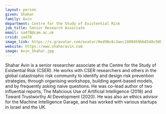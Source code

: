 ```yaml
---
layout: person
given: Shahar
family: Avin
department: Centre for the Study of Existential Risk
job_title: Senior Research Associate
email: sa478@cam.ac.uk
crsid: sa478
image_link: https://s.gravatar.com/avatar/0ed90c6c3aec1089459bb8548c50ba61?s=270%27)
website: https://www.shaharavin.com
image: Avin_Shahar.jpg
---
```


Shahar Avin is a senior researcher associate at the Centre for the Study of Existential Risk (CSER). He works with CSER researchers and others in the global catastrophic risk community to identify and design risk prevention strategies, through organising workshops, building agent-based models, and by frequently asking naive questions. He was co-lead author of two influential reports, The Malicious Use of Artificial Intelligence (2018) and Toward Trustworthy AI Development (2020). He was also an ethics advisor for the Machine Intelligence Garage, and has worked with various startups in Israel and the UK.